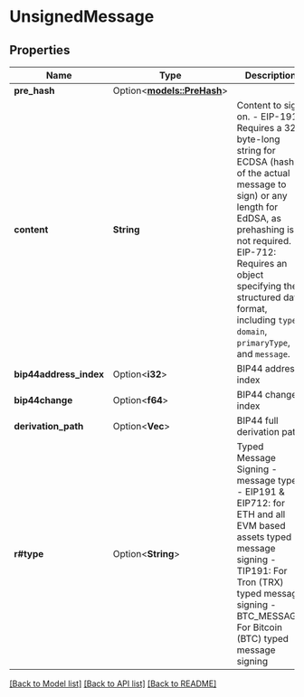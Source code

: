 # UnsignedMessage

## Properties

Name | Type | Description | Notes
------------ | ------------- | ------------- | -------------
**pre_hash** | Option<[**models::PreHash**](PreHash.md)> |  | [optional]
**content** | **String** | Content to sign on. - EIP-191: Requires a 32 byte-long string for ECDSA (hash of the actual message to sign) or any length for EdDSA, as prehashing is not required. - EIP-712: Requires an object specifying the structured data format, including `types`, `domain`, `primaryType`, and `message`.  | 
**bip44address_index** | Option<**i32**> | BIP44 address index | [optional]
**bip44change** | Option<**f64**> | BIP44 change index | [optional]
**derivation_path** | Option<**Vec<f64>**> | BIP44 full derivation path | [optional]
**r#type** | Option<**String**> | Typed Message Signing - message type.  - EIP191 & EIP712: for ETH and all EVM based assets typed message signing - TIP191: For Tron (TRX) typed message signing - BTC_MESSAGE: For Bitcoin (BTC) typed message signing  | [optional]

[[Back to Model list]](../README.md#documentation-for-models) [[Back to API list]](../README.md#documentation-for-api-endpoints) [[Back to README]](../README.md)


